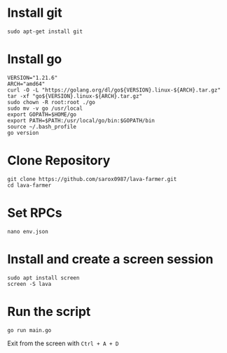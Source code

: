 # Install git

```
sudo apt-get install git
```

# Install go

```
VERSION="1.21.6"
ARCH="amd64"
curl -O -L "https://golang.org/dl/go${VERSION}.linux-${ARCH}.tar.gz"
tar -xf "go${VERSION}.linux-${ARCH}.tar.gz"
sudo chown -R root:root ./go
sudo mv -v go /usr/local
export GOPATH=$HOME/go
export PATH=$PATH:/usr/local/go/bin:$GOPATH/bin
source ~/.bash_profile
go version
```

# Clone Repository

```
git clone https://github.com/sarox0987/lava-farmer.git
cd lava-farmer
```

# Set RPCs
```
nano env.json
```

# Install and create a screen session
```
sudo apt install screen
screen -S lava
```

# Run the script
``` 
go run main.go
```

Exit from the screen with ```Ctrl + A + D```

